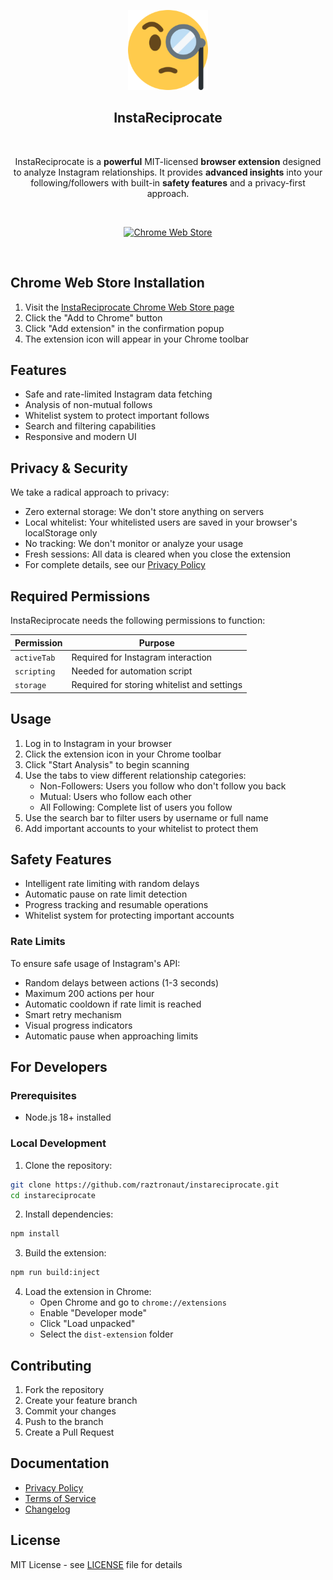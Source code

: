 <p align="center"><img width="128" alt="InstaReciprocate Logo" src="src/assets/icons/icon128.png"></p>

<h2 align="center">InstaReciprocate</h2>
<br/>
<p align="center">InstaReciprocate is a <strong>powerful</strong> MIT-licensed <strong>browser extension</strong> designed to analyze Instagram relationships. It provides <strong>advanced insights</strong> into your following/followers with built-in <strong>safety features</strong> and a privacy-first approach.</p>
<br/>
<p align="center"><a rel="noreferrer noopener" href="https://chrome.google.com/webstore/detail/instareciprocate"><img alt="Chrome Web Store" src="https://img.shields.io/badge/Chrome-141e24.svg?&style=for-the-badge&logo=google-chrome&logoColor=white"></a></p>
<br/>

## Chrome Web Store Installation

1. Visit the [InstaReciprocate Chrome Web Store page](https://chrome.google.com/webstore/detail/instareciprocate)
2. Click the "Add to Chrome" button
3. Click "Add extension" in the confirmation popup
4. The extension icon will appear in your Chrome toolbar

## Features

- Safe and rate-limited Instagram data fetching
- Analysis of non-mutual follows
- Whitelist system to protect important follows
- Search and filtering capabilities
- Responsive and modern UI

## Privacy & Security

We take a radical approach to privacy:
- Zero external storage: We don't store anything on servers
- Local whitelist: Your whitelisted users are saved in your browser's localStorage only
- No tracking: We don't monitor or analyze your usage
- Fresh sessions: All data is cleared when you close the extension
- For complete details, see our [Privacy Policy](PRIVACY.md)

## Required Permissions

InstaReciprocate needs the following permissions to function:

| Permission | Purpose |
|------------|---------|
| `activeTab` | Required for Instagram interaction |
| `scripting` | Needed for automation script |
| `storage` | Required for storing whitelist and settings | 

## Usage

1. Log in to Instagram in your browser
2. Click the extension icon in your Chrome toolbar
3. Click "Start Analysis" to begin scanning
4. Use the tabs to view different relationship categories:
   - Non-Followers: Users you follow who don't follow you back
   - Mutual: Users who follow each other
   - All Following: Complete list of users you follow
5. Use the search bar to filter users by username or full name
6. Add important accounts to your whitelist to protect them

## Safety Features

- Intelligent rate limiting with random delays
- Automatic pause on rate limit detection
- Progress tracking and resumable operations
- Whitelist system for protecting important accounts

### Rate Limits
To ensure safe usage of Instagram's API:
- Random delays between actions (1-3 seconds)
- Maximum 200 actions per hour
- Automatic cooldown if rate limit is reached
- Smart retry mechanism
- Visual progress indicators
- Automatic pause when approaching limits

## For Developers

### Prerequisites

- Node.js 18+ installed

### Local Development

1. Clone the repository:
```bash
git clone https://github.com/raztronaut/instareciprocate.git
cd instareciprocate
```

2. Install dependencies:
```bash
npm install
```

3. Build the extension:
```bash
npm run build:inject
```

4. Load the extension in Chrome:
   - Open Chrome and go to `chrome://extensions`
   - Enable "Developer mode"
   - Click "Load unpacked"
   - Select the `dist-extension` folder

## Contributing

1. Fork the repository
2. Create your feature branch
3. Commit your changes
4. Push to the branch
5. Create a Pull Request

## Documentation

- [Privacy Policy](PRIVACY.md)
- [Terms of Service](TERMS.md)
- [Changelog](CHANGELOG.md)

## License

MIT License - see [LICENSE](LICENSE) file for details 

